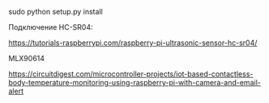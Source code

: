 sudo python setup.py install

Подключение HC-SR04:

https://tutorials-raspberrypi.com/raspberry-pi-ultrasonic-sensor-hc-sr04/

MLX90614

https://circuitdigest.com/microcontroller-projects/iot-based-contactless-body-temperature-monitoring-using-raspberry-pi-with-camera-and-email-alert